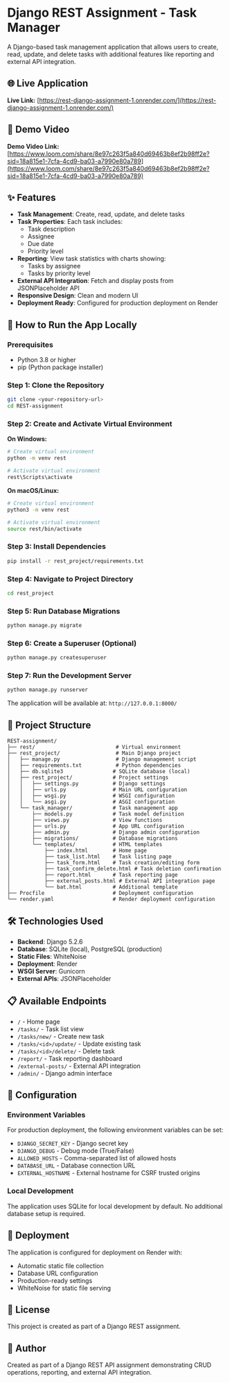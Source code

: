 # Django REST Assignment - Task Manager

A Django-based task management application that allows users to create, read, update, and delete tasks with additional features like reporting and external API integration.

## 🌐 Live Application

**Live Link:** [https://rest-django-assignment-1.onrender.com/](https://rest-django-assignment-1.onrender.com/)

## 🎥 Demo Video

**Demo Video Link:** [https://www.loom.com/share/8e97c263f5a840d69463b8ef2b98ff2e?sid=18a815e1-7cfa-4cd9-ba03-a7990e80a789](https://www.loom.com/share/8e97c263f5a840d69463b8ef2b98ff2e?sid=18a815e1-7cfa-4cd9-ba03-a7990e80a789)

## ✨ Features

- **Task Management**: Create, read, update, and delete tasks
- **Task Properties**: Each task includes:
  - Task description
  - Assignee
  - Due date
  - Priority level
- **Reporting**: View task statistics with charts showing:
  - Tasks by assignee
  - Tasks by priority level
- **External API Integration**: Fetch and display posts from JSONPlaceholder API
- **Responsive Design**: Clean and modern UI
- **Deployment Ready**: Configured for production deployment on Render

## 🚀 How to Run the App Locally

### Prerequisites

- Python 3.8 or higher
- pip (Python package installer)

### Step 1: Clone the Repository

```bash
git clone <your-repository-url>
cd REST-assignment
```

### Step 2: Create and Activate Virtual Environment

**On Windows:**
```bash
# Create virtual environment
python -m venv rest

# Activate virtual environment
rest\Scripts\activate
```

**On macOS/Linux:**
```bash
# Create virtual environment
python3 -m venv rest

# Activate virtual environment
source rest/bin/activate
```

### Step 3: Install Dependencies

```bash
pip install -r rest_project/requirements.txt
```

### Step 4: Navigate to Project Directory

```bash
cd rest_project
```

### Step 5: Run Database Migrations

```bash
python manage.py migrate
```

### Step 6: Create a Superuser (Optional)

```bash
python manage.py createsuperuser
```

### Step 7: Run the Development Server

```bash
python manage.py runserver
```

The application will be available at: `http://127.0.0.1:8000/`

## 📁 Project Structure

```
REST-assignment/
├── rest/                          # Virtual environment
├── rest_project/                  # Main Django project
│   ├── manage.py                  # Django management script
│   ├── requirements.txt           # Python dependencies
│   ├── db.sqlite3                # SQLite database (local)
│   ├── rest_project/             # Project settings
│   │   ├── settings.py           # Django settings
│   │   ├── urls.py               # Main URL configuration
│   │   ├── wsgi.py               # WSGI configuration
│   │   └── asgi.py               # ASGI configuration
│   └── task_manager/             # Task management app
│       ├── models.py             # Task model definition
│       ├── views.py              # View functions
│       ├── urls.py               # App URL configuration
│       ├── admin.py              # Django admin configuration
│       ├── migrations/           # Database migrations
│       └── templates/            # HTML templates
│           ├── index.html        # Home page
│           ├── task_list.html    # Task listing page
│           ├── task_form.html    # Task creation/editing form
│           ├── task_confirm_delete.html # Task deletion confirmation
│           ├── report.html       # Task reporting page
│           ├── external_posts.html # External API integration page
│           └── bat.html          # Additional template
├── Procfile                      # Deployment configuration
└── render.yaml                   # Render deployment configuration
```

## 🛠️ Technologies Used

- **Backend**: Django 5.2.6
- **Database**: SQLite (local), PostgreSQL (production)
- **Static Files**: WhiteNoise
- **Deployment**: Render
- **WSGI Server**: Gunicorn
- **External APIs**: JSONPlaceholder

## 📋 Available Endpoints

- `/` - Home page
- `/tasks/` - Task list view
- `/tasks/new/` - Create new task
- `/tasks/<id>/update/` - Update existing task
- `/tasks/<id>/delete/` - Delete task
- `/report/` - Task reporting dashboard
- `/external-posts/` - External API integration
- `/admin/` - Django admin interface

## 🔧 Configuration

### Environment Variables

For production deployment, the following environment variables can be set:

- `DJANGO_SECRET_KEY` - Django secret key
- `DJANGO_DEBUG` - Debug mode (True/False)
- `ALLOWED_HOSTS` - Comma-separated list of allowed hosts
- `DATABASE_URL` - Database connection URL
- `EXTERNAL_HOSTNAME` - External hostname for CSRF trusted origins

### Local Development

The application uses SQLite for local development by default. No additional database setup is required.

## 🚀 Deployment

The application is configured for deployment on Render with:

- Automatic static file collection
- Database URL configuration
- Production-ready settings
- WhiteNoise for static file serving

## 📝 License

This project is created as part of a Django REST assignment.

## 👥 Author

Created as part of a Django REST API assignment demonstrating CRUD operations, reporting, and external API integration.
